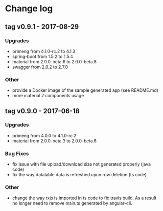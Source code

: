 # Change log


## tag v0.9.1 - 2017-08-29
 
### Upgrades

 * primeng from 4.1.0-rc.2 to 4.1.3
 * spring-boot from 1.5.2 to 1.5.4
 * material from 2.0.0-beta.6 to 2.0.0-beta.8
 * swagger from 2.0.2 to 2.7.0

### Other

 * provide a Docker image of the sample generated app (see README.md)
 * more material 2 components usage
  
## tag v0.9.0 - 2017-06-18

### Upgrades

* primeng from 4.0.0 to 4.1.0-rc.2
* material from 2.0.0-beta.3 to 2.0.0-beta.6

### Bug Fixes

* fix issue with file upload/download size not generated properly (java code)
* fix the way datatable data is refreshed upon row deletion (ts code)

### Other

* change the way rxjs is imported in ts code to fix travis build. As a result no longer need to remove main.ts generated by angular-cli.
